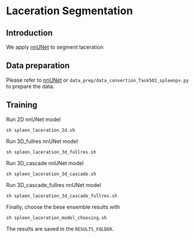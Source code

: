 # Laceration Segmentation

## Introduction

We apply [nnUNet](https://github.com/MIC-DKFZ/nnUNet) to segment laceration

## Data preparation

Please refer to [nnUNet](https://github.com/MIC-DKFZ/nnUNet) or ``data_prep/data_convertion_Task502_spleenpv.py`` to prepare the data.

## Training
Run 2D nnUNet model
```Shell
sh spleen_laceration_2d.sh
```

Run 3D_fullres nnUNet model
```Shell
sh spleen_laceration_3d_fullres.sh
```

Run 3D_cascade nnUNet model
```Shell
sh spleen_laceration_3d_cascade.sh
```

Run 3D_cascade_fullres nnUNet model
```Shell
sh spleen_laceration_3d_cascade_fullres.sh
```

Finally, choose the bese ensemble results with
```Shell
sh spleen_laceration_model_choosing.sh
```

The results are saved in the ``RESULTS_FOLDER``.